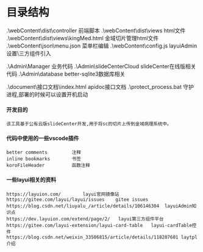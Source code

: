 <!--
 * @Author: cwx
 * @Description: 
 * @Date: 2022-08-10 11:06:22
 * @LastEditTime: 2022-08-24 11:12:01
 * @FilePath: \ReportSystem_Demo\document\files.md
-->
<!--
 * @Author: cwx
 * @Description: 关键文档说明
 * @Date: 2021-12-08 10:17:56
 * @LastEditTime: 2022-08-10 11:25:23
 * @FilePath: \ReportSystem_Demo\document\files.md
-->

# 目录结构
.\webContent\dist\controller            前端脚本
.\webContent\dist\views                 html文件
.\webContent\dist\views\kingMed.html    金域切片管理html文件
.\webContent\json\menu.json             菜单栏编辑
.\webContent\config.js                  layuiAdmin设置\三方组件引入

.\Admin\Manager                         业务代码
.\Admin\slideCenterCloud                slideCenter在线版相关代码
.\Admin\database                        better-sqlite3数据库相关

.\document\接口文档\index.html          apidoc接口文档
.\protect_process.bat                   守护进程,部署的时候可以设置开机启动

#### 开发目的
    该工具基于公有云版slideCenter开发,用于将sc的切片上传到金域病理系统中。

#### 代码中使用的一些vscode插件
    better comments         注释
    inline bookmarks        书签
    koroFileHeader          函数注释

#### 一些layui相关的资料
    https://layuion.com/        layui官网镜像站
    https://gitee.com/layui/layui/issues    gitee issues
    https://blog.csdn.net/liuyalu_/article/details/106146304  layuiAdmin知识点
    https://dev.layuion.com/extend/page/2/   layui第三方组件平台
    https://gitee.com/layui-extension/layui-card-table   layui-cardTable控件
    https://blog.csdn.net/weixin_33506815/article/details/118207601 laytpl介绍